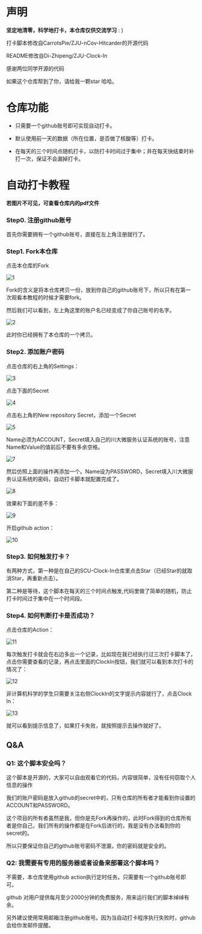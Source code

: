 
# 声明
**坚定地清零，科学地打卡，本仓库仅供交流学习** : )

打卡脚本修改自CarrotsPie/ZJU-nCov-Hitcarder的开源代码

README修改自Di-Zhipeng/ZJU-Clock-In

感谢两位同学开源的代码

如果这个仓库帮到了你，请给我一颗star 哈哈。

# 仓库功能

- 只需要一个github账号即可实现自动打卡。

- 默认使用前一天的数据（所在位置，是否做了核酸等）打卡。

- 在每天的三个时间点随机打卡，以防打卡时间过于集中；并在每天快结束时补打一次，保证不会漏掉打卡。

# 自动打卡教程

 **若图片不可见，可查看仓库内的pdf文件**

### Step0. 注册github账号

首先你需要拥有一个github账号，直接在左上角注册就行了。

### Step1. Fork本仓库

点击本仓库的Fork

![1](https://github.com/Cache1geT/SCU-Clock-In/blob/master/imgs/1.png?raw=true)

Fork的含义是将本仓库拷贝一份，放到你自己的github账号下，所以只有在第一次观看本教程的时候才需要fork。

然后我们可以看到，左上角这里的账户名已经变成了你自己账号的名字。

![2](https://github.com/Cache1geT/SCU-Clock-In/blob/master/imgs/2.png?raw=true)

此时你已经拥有了本仓库的一个拷贝。

### Step2. 添加账户密码

点击仓库的右上角的Settings：

![3](https://github.com/Cache1geT/SCU-Clock-In/blob/master/imgs/3.png?raw=true)

点击下面的Secret

![4](https://github.com/Cache1geT/SCU-Clock-In/blob/master/imgs/4.png?raw=true)

点击右上角的New repository Secret，添加一个Secret

![5](https://github.com/Cache1geT/SCU-Clock-In/blob/master/imgs/5.png?raw=true)

Name必须为ACCOUNT，Secret填入自己的川大微服务认证系统的账号，注意Name和Value的值前后不要有多余空格。

![7](https://github.com/Cache1geT/SCU-Clock-In/blob/master/imgs/7.png?raw=true)

然后仿照上面的操作再添加一个。Name设为PASSWORD，Secret填入川大微服务认证系统的密码，自动打卡脚本就配置完成了。

![8](https://github.com/Cache1geT/SCU-Clock-In/blob/master/imgs/8.png?raw=true)

效果和下面的差不多：

![9](https://github.com/Cache1geT/SCU-Clock-In/blob/master/imgs/9.png?raw=true)

开启github action：

![10](https://github.com/Cache1geT/SCU-Clock-In/blob/master/imgs/10.png?raw=true)

### Step3. 如何触发打卡？

有两种方式，第一种是在自己的SCU-Clock-In仓库里点击Star（已经Star的就取消Star，再重新点击）。

第二种是等待，这个脚本在每天的三个时间点触发,代码里做了简单的随机，防止打卡时间过于集中在一个时间段。

### Step4. 如何判断打卡是否成功？

点击仓库的Action：

![11](https://github.com/Cache1geT/SCU-Clock-In/blob/master/imgs/11.png?raw=true)

每次触发打卡就会在右边多出一个记录，比如现在我已经执行过三次打卡脚本了，点击你需要查看的记录，再点击里面的ClockIn按钮，我们就可以看到本次打卡的情况了：

![12](https://github.com/Cache1geT/SCU-Clock-In/blob/master/imgs/12.png?raw=true)

非计算机科学的学生只需要关注右侧ClockIn的文字提示内容就行了，点击Clock In：

![13](https://github.com/Cache1geT/SCU-Clock-In/blob/master/imgs/13.png?raw=true)

就可以看到提示信息了，如果打卡失败，就按照提示去操作就好了。

## Q&A

### Q1: 这个脚本安全吗？

这个脚本是开源的，大家可以自由观看它的代码，内容很简单，没有任何窃取个人信息的操作

我们的账户密码是放入github的secret中的，只有仓库的所有者才能看到你设置的ACCOUNT和PASSWORD。

这个项目的所有者虽然是我，但你是先Fork再操作的，此时Fork得到的仓库所有者是你自己，我们所有的操作都是在Fork后进行的，我是没有办法看到你的secret的。

所以只要保证你自己的github账号密码不泄漏，你的密码就是安全的。

### Q2: 我需要有专用的服务器或者设备来部署这个脚本吗？

不需要，本仓库使用github action执行定时任务。只需要有一个github账号即可。

github 对用户提供每月至少2000分钟的免费服务，用来运行我们的脚本绰绰有余。

另外建议使用常用邮箱注册github账号。因为当自动打卡程序执行失败时，github会给你发邮件提醒。
